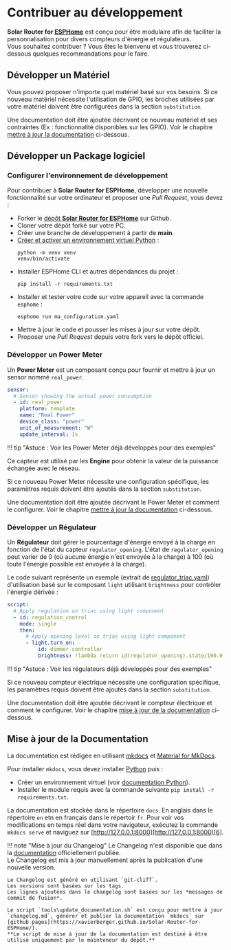 # Contribuer au développement

**Solar Router for [ESPHome](http://esphome.io)** est conçu pour être modulaire afin de faciliter la personnalisation pour divers compteurs d'énergie et régulateurs.  
Vous souhaitez contribuer ? Vous êtes le bienvenu et vous trouverez ci-dessous quelques recommandations pour le faire.

## Développer un **Matériel**

Vous pouvez proposer n'importe quel matériel basé sur vos besoins. Si ce nouveau matériel nécessite l'utilisation de GPIO, les broches utilisées par votre matériel doivent être configurées dans la section `substitution`.

Une documentation doit être ajoutée décrivant ce nouveau matériel et ses contraintes (Ex : fonctionnalité disponibles sur les GPIO). Voir le chapitre [mettre à jour la documentation](#mise-a-jour-de-la-documentation) ci-dessous.

## Développer un **Package logiciel**

### Configurer l'environnement de développement

Pour contribuer à **Solar Router for ESPHome**, développer une nouvelle fonctionnalité sur votre ordinateur et proposer une *Pull Request*, vous devez :

- Forker le [dépôt **Solar Router for ESPHome**](https://github.com/XavierBerger/Solar-Router-for-ESPHome) sur Github.
- Cloner votre dépôt forké sur votre PC.
- Créer une branche de développement à partir de **main**.
- [Créer et activer un environnement virtuel Python](https://docs.python.org/3/library/venv.html) :
    ```
    python -m venv venv
    venv/bin/activate
    ```
- Installer ESPHome CLI et autres dépendances du projet :
    ```
    pip install -r requirements.txt
    ``` 
- Installer et tester votre code sur votre appareil avec la commande `esphome` : 
    ```
    esphome run ma_configuration.yaml
    ```
- Mettre à jour le code et pousser les mises à jour sur votre dépôt.
- Proposer une *Pull Request* depuis votre fork vers le dépôt officiel.

### Développer un **Power Meter**

Un **Power Meter** est un composant conçu pour fournir et mettre à jour un sensor nommé `real_power`.

```yaml linenums="1"
sensor:
  # Sensor showing the actual power consumption
  - id: real_power
    platform: template
    name: "Real Power"
    device_class: "power"
    unit_of_measurement: "W"
    update_interval: 1s
```

!!! tip "Astuce : Voir les Power Meter déjà développés pour des exemples"

Ce capteur est utilisé par les **Engine** pour obtenir la valeur de la puissance échangée avec le réseau.

Si ce nouveau Power Meter nécessite une configuration spécifique, les paramètres requis doivent être ajoutés dans la section `substitution`.

Une documentation doit être ajoutée décrivant le Power Meter et comment le configurer. Voir le chapitre [mettre à jour la documentation](#mise-a-jour-de-la-documentation) ci-dessous.

### Développer un **Régulateur**

Un **Régulateur** doit gérer le pourcentage d'énergie envoyé à la charge en fonction de l'état du capteur `regulator_opening`. L'état de `regulator_opening` peut varier de 0 (où aucune énergie n'est envoyée à la charge) à 100 (où toute l'énergie possible est envoyée à la charge).

Le code suivant représente un exemple (extrait de [regulator_triac.yaml](https://github.com/XavierBerger/Solar-Router-for-ESPHome/blob/main/solar_router/regulator_triac.yaml)) d'utilisation basé sur le composant `light` utilisant `brightness` pour contrôler l'énergie dérivée :

```yaml linenums="1"
script:
  # Apply regulation on triac using light component
  - id: regulation_control
    mode: single
    then:
      # Apply opening level on triac using light component
      - light.turn_on:
          id: dimmer_controller
          brightness: !lambda return id(regulator_opening).state/100.0;
```

!!! tip "Astuce : Voir les régulateurs déjà développés pour des exemples"

Si ce nouveau compteur électrique nécessite une configuration spécifique, les paramètres requis doivent être ajoutés dans la section `substitution`.

Une documentation doit être ajoutée décrivant le compteur électrique et comment le configurer. Voir le chapitre [mise à jour de la documentation](#mise-a-jour-de-la-documentation) ci-dessous.

## Mise à jour de la **Documentation**

La documentation est rédigée en utilisant [mkdocs](https://www.mkdocs.org/) et [Material for MkDocs](https://squidfunk.github.io/mkdocs-material/).

Pour installer `mkdocs`, vous devez installer [Python](https://python.org) puis :

- Créer un environnement virtuel (voir [documentation Python](https://docs.python.org/3/library/venv.html)).
- Installer le module requis avec la commande suivante `pip install -r requirements.txt`.

La documentation est stockée dans le répertoire `docs`. En anglais dans le répertoire `en` etn en français dans le répertoir `fr`. Pour voir vos modifications en temps réel dans votre navigateur, exécutez la commande `mkdocs serve` et naviguez sur [http://127.0.0.1:8000](http://127.0.0.1:8000)[6].

!!! note "Mise à jour du Changelog"
    Le Changelog n'est disponible que dans la [documentation](https://xavierberger.github.io/Solar-Router-for-ESPHome/changelog/) officiellement publiée.  
    Le Changelog est mis à jour manuellement après la publication d'une nouvelle version.

    Le Changelog est généré en utilisant `git-cliff`.  
    Les versions sont basées sur les tags.  
    Les lignes ajoutées dans le changelog sont basées sur les *messages de commit de fusion*.

    Le script `tools\update_documentation.sh` est conçu pour mettre à jour `changelog.md`, générer et publier la documentation `mkdocs` sur [github pages](https://xavierberger.github.io/Solar-Router-for-ESPHome/).  
    **Le script de mise à jour de la documentation est destiné à être utilisé uniquement par le mainteneur du dépôt.**

